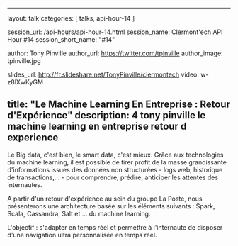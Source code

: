 ---
layout: talk
categories: [ talks, api-hour-14 ]

session_url: /api-hours/api-hour-14.html
session_name: Clermont'ech API Hour &#35;14
session_short_name: "&#35;14"

author: Tony Pinville
author_url: https://twitter.com/tpinville
author_image: tpinville.jpg

slides_url: http://fr.slideshare.net/TonyPinville/clermontech
video: w-z8lXwKyGM

title: "Le Machine Learning En Entreprise : Retour d'Expérience"
description: 4 tony pinville le machine learning en entreprise retour d experience
------

Le Big data, c'est bien, le smart data, c'est mieux. Grâce aux technologies du
machine learning, il est possible de tirer profit de la masse grandissante
d'informations issues des données non structurées - logs web, historique de
transactions,... - pour comprendre, prédire, anticiper les attentes des
internautes.

A partir d'un retour d'expérience au sein du groupe La Poste, nous présenterons
une architecture basée sur les éléments suivants : Spark, Scala, Cassandra,
Salt et ... du machine learning.

L'objectif : s'adapter en temps réel et permettre à l'internaute de disposer
d'une navigation ultra personnalisée en temps réel.
